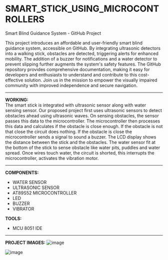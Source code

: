 # SMART_STICK_USING_MICROCONTROLLERS
Smart Blind Guidance System - GitHub Project

This project introduces an affordable and user-friendly smart blind guidance system, accessible on GitHub. By integrating ultrasonic detectors into a walking stick, obstacles are detected, triggering alerts for enhanced mobility. The addition of a buzzer for notifications and a water detector to prevent slipping further augments the system's safety features. The GitHub repository provides comprehensive documentation, making it easy for developers and enthusiasts to understand and contribute to this cost-effective solution. Join us in the mission to empower the visually impaired community with improved independence and secure navigation.

---
**WORKING:**<BR>
The smart stick is integrated with ultrasonic sensor along with water sensing sensor. Our proposed project first uses ultrasonic sensors to detect obstacles ahead using ultrasonic waves. On sensing obstacles, the sensor passes this data to the microcontroller. The microcontroller then processes this data and calculates if the obstacle is close enough. If the obstacle is not that close the circuit does nothing. If the obstacle is close the microcontroller sends a signal to sound a buzzer. The LCD display shows the distance between the stick and the obstacles.  The water sensor fit at the bottom of the stick to sense obstacle  like  water  pits, puddles and water spread. Once wires touch water, the circuit is shorted, this interrupts the microcontroller, activates the vibration motor.

---
**COMPONENTS:**
* WATER SENSOR
* ULTRASONIC SENSOR
* AT89S52 MICROCONTROLLER
* LED
* BUZZER
* VIBRATOR

**TOOLS:**
* MCU 8051 IDE

---


**PROJECT IMAGES:**
![image](https://github.com/sruti-parthipan/SMART_STICK_MICROCONTROLLERS/assets/140324166/8b98fc32-17bf-4cf4-abdc-ce9b8426a610)



![image](https://github.com/sruti-parthipan/SMART_STICK_MICROCONTROLLERS/assets/140324166/3ca8495d-71af-4796-ab70-8fef074d1d96)











